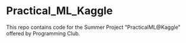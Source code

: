 # Practical_ML_Kaggle
This repo contains code for the Summer Project "PracticalML@Kaggle" offered by Programming Club. 
